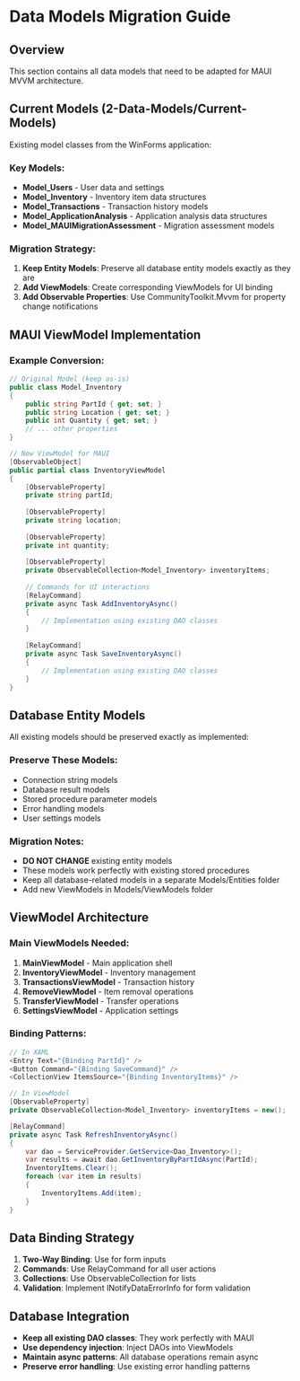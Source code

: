 # Data Models Migration Guide

## Overview
This section contains all data models that need to be adapted for MAUI MVVM architecture.

## Current Models (2-Data-Models/Current-Models)
Existing model classes from the WinForms application:

### Key Models:
- **Model_Users** - User data and settings
- **Model_Inventory** - Inventory item data structures
- **Model_Transactions** - Transaction history models
- **Model_ApplicationAnalysis** - Application analysis data structures
- **Model_MAUIMigrationAssessment** - Migration assessment models

### Migration Strategy:
1. **Keep Entity Models**: Preserve all database entity models exactly as they are
2. **Add ViewModels**: Create corresponding ViewModels for UI binding
3. **Add Observable Properties**: Use CommunityToolkit.Mvvm for property change notifications

## MAUI ViewModel Implementation

### Example Conversion:
```csharp
// Original Model (keep as-is)
public class Model_Inventory
{
    public string PartId { get; set; }
    public string Location { get; set; }
    public int Quantity { get; set; }
    // ... other properties
}

// New ViewModel for MAUI
[ObservableObject]
public partial class InventoryViewModel
{
    [ObservableProperty]
    private string partId;
    
    [ObservableProperty]
    private string location;
    
    [ObservableProperty]
    private int quantity;
    
    [ObservableProperty]
    private ObservableCollection<Model_Inventory> inventoryItems;
    
    // Commands for UI interactions
    [RelayCommand]
    private async Task AddInventoryAsync()
    {
        // Implementation using existing DAO classes
    }
    
    [RelayCommand]
    private async Task SaveInventoryAsync()
    {
        // Implementation using existing DAO classes
    }
}
```

## Database Entity Models
All existing models should be preserved exactly as implemented:

### Preserve These Models:
- Connection string models
- Database result models
- Stored procedure parameter models
- Error handling models
- User settings models

### Migration Notes:
- **DO NOT CHANGE** existing entity models
- These models work perfectly with existing stored procedures
- Keep all database-related models in a separate Models/Entities folder
- Add new ViewModels in Models/ViewModels folder

## ViewModel Architecture

### Main ViewModels Needed:
1. **MainViewModel** - Main application shell
2. **InventoryViewModel** - Inventory management
3. **TransactionsViewModel** - Transaction history
4. **RemoveViewModel** - Item removal operations
5. **TransferViewModel** - Transfer operations
6. **SettingsViewModel** - Application settings

### Binding Patterns:
```csharp
// In XAML
<Entry Text="{Binding PartId}" />
<Button Command="{Binding SaveCommand}" />
<CollectionView ItemsSource="{Binding InventoryItems}" />

// In ViewModel
[ObservableProperty]
private ObservableCollection<Model_Inventory> inventoryItems = new();

[RelayCommand]
private async Task RefreshInventoryAsync()
{
    var dao = ServiceProvider.GetService<Dao_Inventory>();
    var results = await dao.GetInventoryByPartIdAsync(PartId);
    InventoryItems.Clear();
    foreach (var item in results)
    {
        InventoryItems.Add(item);
    }
}
```

## Data Binding Strategy

1. **Two-Way Binding**: Use for form inputs
2. **Commands**: Use RelayCommand for all user actions
3. **Collections**: Use ObservableCollection for lists
4. **Validation**: Implement INotifyDataErrorInfo for form validation

## Database Integration

- **Keep all existing DAO classes**: They work perfectly with MAUI
- **Use dependency injection**: Inject DAOs into ViewModels
- **Maintain async patterns**: All database operations remain async
- **Preserve error handling**: Use existing error handling patterns